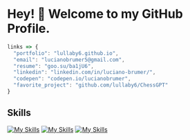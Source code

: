 # Hey! 👋 Welcome to my GitHub Profile.

```js
links => {
  "portfolio": "lullaby6.github.io",
  "email": "lucianobrumer5@gmail.com",
  "resume": "goo.su/ba1jU6",
  "linkedin": "linkedin.com/in/luciano-brumer/",
  "codepen": "codepen.io/lucianobrumer",
  "favorite_project": "github.com/lullaby6/ChessGPT"
} 
```
## Skills
[![My Skills](https://skillicons.dev/icons?i=js,html,css,golang,react,svelte,astro,tailwind,prisma)](https://skillicons.dev)
[![My Skills](https://skillicons.dev/icons?i=python,golang,php)](https://skillicons.dev)
[![My Skills](https://skillicons.dev/icons?i=python,java,c#)](https://skillicons.dev)
